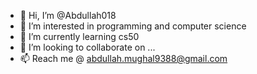- 👋 Hi, I’m @Abdullah018
- 👀 I’m interested in programming and computer science
- 🌱 I’m currently learning cs50
- 💞️ I’m looking to collaborate on ...
- 📫 Reach me @ abdullah.mughal9388@gmail.com

<!---
Abdullah018/Abdullah018 is a ✨ special ✨ repository because its `README.md` (this file) appears on your GitHub profile.
You can click the Preview link to take a look at your changes.
--->
